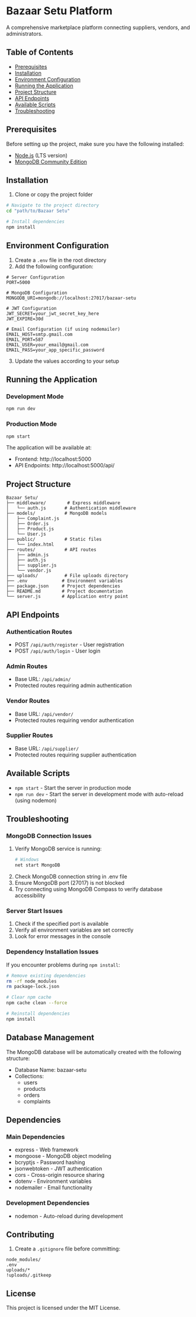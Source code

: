 # Bazaar Setu Platform

A comprehensive marketplace platform connecting suppliers, vendors, and administrators.

## Table of Contents
- [Prerequisites](#prerequisites)
- [Installation](#installation)
- [Environment Configuration](#environment-configuration)
- [Running the Application](#running-the-application)
- [Project Structure](#project-structure)
- [API Endpoints](#api-endpoints)
- [Available Scripts](#available-scripts)
- [Troubleshooting](#troubleshooting)

## Prerequisites

Before setting up the project, make sure you have the following installed:
- [Node.js](https://nodejs.org/) (LTS version)
- [MongoDB Community Edition](https://www.mongodb.com/try/download/community)

## Installation

1. Clone or copy the project folder
```bash
# Navigate to the project directory
cd "path/to/Bazaar Setu"

# Install dependencies
npm install
```

## Environment Configuration

1. Create a `.env` file in the root directory
2. Add the following configuration:
```env
# Server Configuration
PORT=5000

# MongoDB Configuration
MONGODB_URI=mongodb://localhost:27017/bazaar-setu

# JWT Configuration
JWT_SECRET=your_jwt_secret_key_here
JWT_EXPIRE=30d

# Email Configuration (if using nodemailer)
EMAIL_HOST=smtp.gmail.com
EMAIL_PORT=587
EMAIL_USER=your_email@gmail.com
EMAIL_PASS=your_app_specific_password
```
3. Update the values according to your setup

## Running the Application

### Development Mode
```bash
npm run dev
```

### Production Mode
```bash
npm start
```

The application will be available at:
- Frontend: http://localhost:5000
- API Endpoints: http://localhost:5000/api/

## Project Structure
```
Bazaar Setu/
├── middleware/        # Express middleware
│   └── auth.js       # Authentication middleware
├── models/           # MongoDB models
│   ├── Complaint.js
│   ├── Order.js
│   ├── Product.js
│   └── User.js
├── public/           # Static files
│   └── index.html
├── routes/           # API routes
│   ├── admin.js
│   ├── auth.js
│   ├── supplier.js
│   └── vendor.js
├── uploads/          # File uploads directory
├── .env             # Environment variables
├── package.json     # Project dependencies
├── README.md        # Project documentation
└── server.js        # Application entry point
```

## API Endpoints

### Authentication Routes
- POST `/api/auth/register` - User registration
- POST `/api/auth/login` - User login

### Admin Routes
- Base URL: `/api/admin/`
- Protected routes requiring admin authentication

### Vendor Routes
- Base URL: `/api/vendor/`
- Protected routes requiring vendor authentication

### Supplier Routes
- Base URL: `/api/supplier/`
- Protected routes requiring supplier authentication

## Available Scripts

- `npm start` - Start the server in production mode
- `npm run dev` - Start the server in development mode with auto-reload (using nodemon)

## Troubleshooting

### MongoDB Connection Issues
1. Verify MongoDB service is running:
   ```bash
   # Windows
   net start MongoDB
   ```
2. Check MongoDB connection string in .env file
3. Ensure MongoDB port (27017) is not blocked
4. Try connecting using MongoDB Compass to verify database accessibility

### Server Start Issues
1. Check if the specified port is available
2. Verify all environment variables are set correctly
3. Look for error messages in the console

### Dependency Installation Issues
If you encounter problems during `npm install`:
```bash
# Remove existing dependencies
rm -rf node_modules
rm package-lock.json

# Clear npm cache
npm cache clean --force

# Reinstall dependencies
npm install
```

## Database Management

The MongoDB database will be automatically created with the following structure:
- Database Name: bazaar-setu
- Collections:
  - users
  - products
  - orders
  - complaints

## Dependencies

### Main Dependencies
- express - Web framework
- mongoose - MongoDB object modeling
- bcryptjs - Password hashing
- jsonwebtoken - JWT authentication
- cors - Cross-origin resource sharing
- dotenv - Environment variables
- nodemailer - Email functionality

### Development Dependencies
- nodemon - Auto-reload during development

## Contributing

1. Create a `.gitignore` file before committing:
```
node_modules/
.env
uploads/*
!uploads/.gitkeep
```

## License

This project is licensed under the MIT License.
